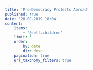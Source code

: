 ```yaml
---
title: 'Pro-Democracy Protests Abroad'
published: true
date: '28-09-2019 18:04'
content:
    items:
        - '@self.children'
    limit: 5
    order:
        by: date
        dir: desc
    pagination: true
    url_taxonomy_filters: true
---
```


